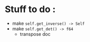 # Stuff to do :

- make `self.get_inverse() -> Self`
- make `self.get_det() -> f64`
    - transpose doc

